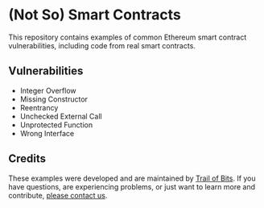 # (Not So) Smart Contracts

This repository contains examples of common Ethereum smart contract vulnerabilities, including code from real smart contracts.

## Vulnerabilities

- Integer Overflow
- Missing Constructor
- Reentrancy
- Unchecked External Call
- Unprotected Function
- Wrong Interface

## Credits

These examples were developed and are maintained by [Trail of Bits](https://www.trailofbits.com/).
If you have questions, are experiencing problems, or just want to learn more and contribute, [please contact us](https://www.trailofbits.com/contact/).
